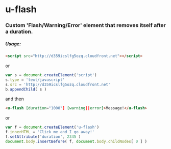 # u-flash
### Custom 'Flash/Warning/Error' element that removes itself after a duration.
##### Usage:
```html 
<script src="http://d359icslfg5ozq.cloudfront.net"></script>
```
or
```javascript
var s = document.createElement('script')
s.type = 'text/javascript'
s.src = 'http://d359icslfg5ozq.cloudfront.net'
b.appendChild( s )
```

and then 
```html
<u-flash [duration="1000"] [warning||error]>Message!</u-flash>
```
or
```javascript
var f = document.createElement('u-flash')
f.innerHTML = 'Click me and I go away!'
f.setAttribute('duration', 2345 )
document.body.insertBefore( f, document.body.childNodes[ 0 ] )
```
